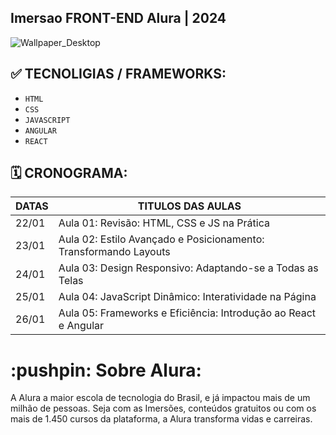 ## Imersao FRONT-END Alura | 2024

![Wallpaper_Desktop](https://github.com/darneees/Imers-o-FRONTEND-alura/assets/79709843/b31534b7-56ec-4bd1-bab6-31ad0c4ae03e)


## :white_check_mark: TECNOLIGIAS / FRAMEWORKS:
- ``HTML``
- ``CSS``
- ``JAVASCRIPT``
- ``ANGULAR``
- ``REACT``

## :spiral_calendar: CRONOGRAMA:

| DATAS  | TITULOS DAS AULAS |
| ------------- | ------------- |
| 22/01  | Aula 01: Revisão: HTML, CSS e JS na Prática  |
| 23/01  | Aula 02: Estilo Avançado e Posicionamento: Transformando Layouts|
| 24/01  | Aula 03: Design Responsivo: Adaptando-se a Todas as Telas|
| 25/01  | Aula 04: JavaScript Dinâmico: Interatividade na Página|
| 26/01  | Aula 05: Frameworks e Eficiência: Introdução ao React e Angular|

<h1>
  :pushpin: Sobre  Alura:
</h1>

<p>
  A Alura a maior escola de tecnologia do Brasil, e já impactou mais de um milhão de pessoas. Seja com as Imersões, conteúdos gratuitos ou com os mais de 1.450 cursos da plataforma, a Alura transforma vidas e carreiras.
</p>
